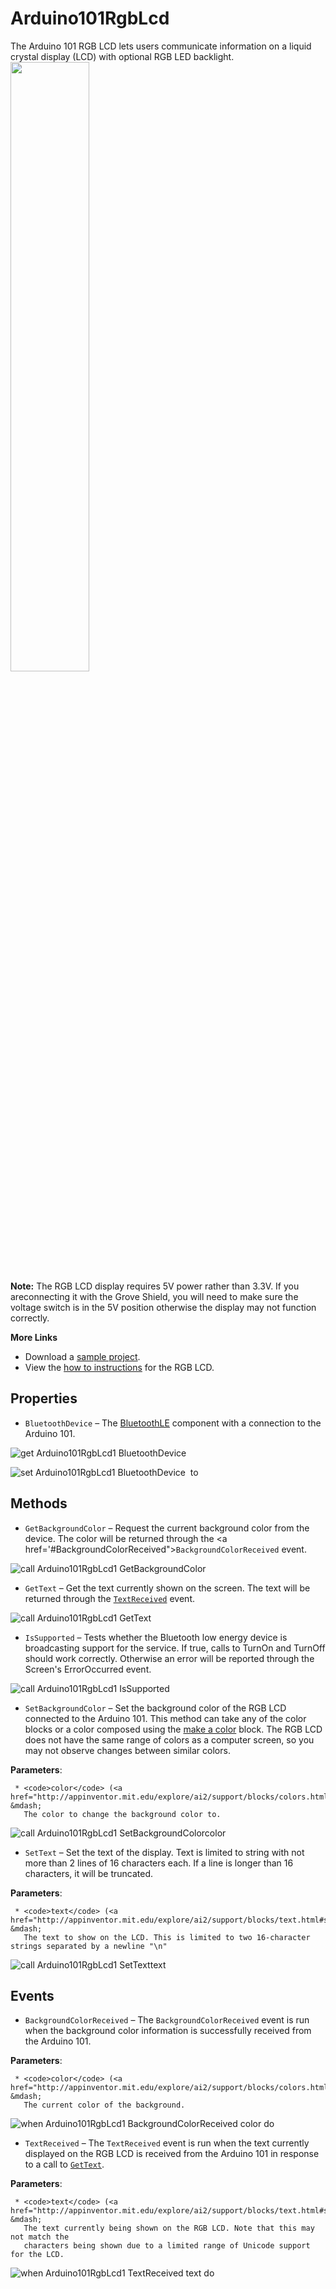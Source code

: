 # Arduino101RgbLcd

The Arduino 101 RGB LCD lets users communicate information on a liquid crystal display (LCD) with optional RGB LED backlight.<br><img src='/assets/sensors/Grove-RGBLCD.jpg' width='50%'><br><strong>Note:</strong> The RGB LCD display requires 5V power rather than 3.3V. If you areconnecting it with the Grove Shield, you will need to make sure the voltage switch is in the 5V position otherwise the display may not function correctly.<br>

<strong>More Links</strong><ul><li>Download a <a href='http://iot.appinventor.mit.edu/examples/SampleArduino101RGBLCD.aia' target='_blank'>sample project</a>.</li><li>View the <a href='http://iot.appinventor.mit.edu/assets/howtos/MIT_App_Inventor_IoT_RgbLcd.pdf' target='_blank'>how to instructions</a> for the RGB LCD.</li></ul>

## Properties

+ <a name="BluetoothDevice"></a>`BluetoothDevice` – The <a href='http://iot.appinventor.mit.edu/#/bluetoothle/bluetoothleintro'>BluetoothLE</a> component with a connection to the Arduino 101.


![get Arduino101RgbLcd1 BluetoothDevice ](blocks/Arduino101RgbLcd.BluetoothDevice_getter.svg)


![set Arduino101RgbLcd1 BluetoothDevice  to](blocks/Arduino101RgbLcd.BluetoothDevice_setter.svg)

## Methods

+ <a name="GetBackgroundColor"></a>`GetBackgroundColor` – Request the current background color from the device. The color will be returned through the
 <a href='#BackgroundColorReceived"><code>BackgroundColorReceived</code></a> event.

![call Arduino101RgbLcd1 GetBackgroundColor](blocks/Arduino101RgbLcd.GetBackgroundColor.svg)

+ <a name="GetText"></a>`GetText` – Get the text currently shown on the screen. The text will be returned through the <a
 href="#TextReceived"><code>TextReceived</code></a> event.

![call Arduino101RgbLcd1 GetText](blocks/Arduino101RgbLcd.GetText.svg)

+ <a name="IsSupported"></a>`IsSupported` – Tests whether the Bluetooth low energy device is broadcasting support for the service. If true,
 calls to TurnOn and TurnOff should work correctly. Otherwise an error will be reported through
 the Screen's ErrorOccurred event.

![call Arduino101RgbLcd1 IsSupported](blocks/Arduino101RgbLcd.IsSupported.svg)

+ <a name="SetBackgroundColor"></a>`SetBackgroundColor` – Set the background color of the RGB LCD connected to the Arduino 101. This method can take
 any of the color blocks or a color composed using the <a
 href="http://appinventor.mit.edu/explore/ai2/support/blocks/colors.html#make">make a color</a>
 block. The RGB LCD does not have the same range of colors as a computer screen, so you may not
 observe changes between similar colors.

 __Parameters__:

     * <code>color</code> (<a href="http://appinventor.mit.edu/explore/ai2/support/blocks/colors.html#basic">_color_</a>) &mdash;
       The color to change the background color to.

![call Arduino101RgbLcd1 SetBackgroundColorcolor](blocks/Arduino101RgbLcd.SetBackgroundColor.svg)

+ <a name="SetText"></a>`SetText` – Set the text of the display. Text is limited to string with not more than 2 lines of 16
 characters each. If a line is longer than 16 characters, it will be truncated.

 __Parameters__:

     * <code>text</code> (<a href="http://appinventor.mit.edu/explore/ai2/support/blocks/text.html#string">_text_</a>) &mdash;
       The text to show on the LCD. This is limited to two 16-character strings separated by a newline "\n"

![call Arduino101RgbLcd1 SetTexttext](blocks/Arduino101RgbLcd.SetText.svg)

## Events

+ <a name="BackgroundColorReceived"></a>`BackgroundColorReceived` – The <code>BackgroundColorReceived</code> event is run when the background color information is
 successfully received from the Arduino 101.

 __Parameters__:

     * <code>color</code> (<a href="http://appinventor.mit.edu/explore/ai2/support/blocks/colors.html#basic">_color_</a>) &mdash;
       The current color of the background.

![when Arduino101RgbLcd1 BackgroundColorReceived color do](blocks/Arduino101RgbLcd.BackgroundColorReceived.svg)

+ <a name="TextReceived"></a>`TextReceived` – The <code>TextReceived</code> event is run when the text currently displayed on the RGB LCD is
 received from the Arduino 101 in response to a call to
 <a href="#GetText"><code>GetText</code></a>.

 __Parameters__:

     * <code>text</code> (<a href="http://appinventor.mit.edu/explore/ai2/support/blocks/text.html#string">_text_</a>) &mdash;
       The text currently being shown on the RGB LCD. Note that this may not match the
       characters being shown due to a limited range of Unicode support for the LCD.

![when Arduino101RgbLcd1 TextReceived text do](blocks/Arduino101RgbLcd.TextReceived.svg)


